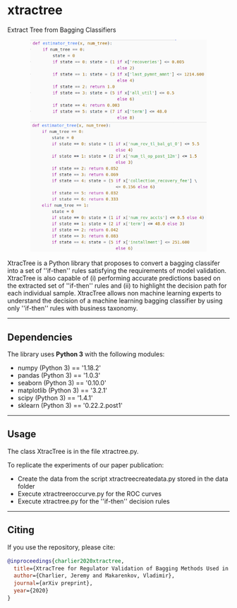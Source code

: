 # xtractree
Extract Tree from Bagging Classifiers

<p align="middle">
  <img src="https://github.com/dagrate/xtractree/blob/master/plots/gitdt.png" width="400"/>       
  <img src="https://github.com/dagrate/xtractree/blob/master/plots/gitrf.png" width="400"/>
</p>

XtracTree is a Python library that proposes to convert a bagging classifer into a set of ''if-then'' rules satisfying the requirements of model validation. XtracTree is also capable of (i) performing accurate predictions based on the extracted set of ''if-then'' rules and (ii) to highlight the decision path for each individual sample. XtracTree allows non machine learning experts to understand the decision of a machine learning bagging classifier by using only ''if-then'' rules with business taxonomy.

----------------------------

## Dependencies

The library uses **Python 3** with the following modules:
- numpy (Python 3) == '1.18.2'
- pandas (Python 3) == '1.0.3'
- seaborn (Python 3) == '0.10.0'
- matplotlib (Python 3) == '3.2.1'
- scipy (Python 3) == '1.4.1'
- sklearn (Python 3) == '0.22.2.post1'

----------------------------

## Usage

The class XtracTree is in the file xtractree.py. <br>

To replicate the experiments of our paper publication:
- Create the data from the script xtractreecreatedata.py stored in the data folder
- Execute xtractreeroccurve.py for the ROC curves
- Execute xtractree.py for the ''if-then'' decision rules

----------------------------

## Citing

If you use the repository, please cite:

```bibtex
@inproceedings{charlier2020xtractree,
  title={XtracTree for Regulator Validation of Bagging Methods Used in Retail Banking},
  author={Charlier, Jeremy and Makarenkov, Vladimir},
  journal={arXiv preprint},
  year={2020}
}
```
